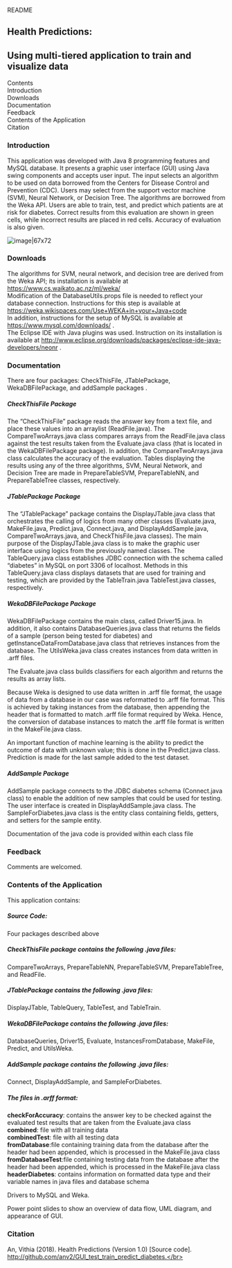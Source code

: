 README
## Health Predictions:
## Using multi-tiered application to train and visualize data

Contents</br>
Introduction</br>
Downloads</br>
Documentation</br>
Feedback</br>
Contents of the Application</br>
Citation</br>

### Introduction</br>
This application was developed with Java 8 programming features and MySQL database. It presents a graphic user interface (GUI) using Java swing components and accepts user input. The input selects an algorithm to be used on data borrowed from the Centers for Disease Control and Prevention (CDC). Users may select from the support vector machine (SVM), Neural Network, or Decision Tree. The algorithms are borrowed from the Weka API. Users are able to train, test, and predict which patients are at risk for diabetes. Correct results from this evaluation are shown in green cells, while incorrect results are placed in red cells. Accuracy of evaluation is also given. </br>

![image|67x72]()

### Downloads</br>
The algorithms for SVM, neural network, and decision tree are derived from the Weka API; its installation is available at https://www.cs.waikato.ac.nz/ml/weka/ </br>
Modification of the DatabaseUtils.props file is needed to reflect your database connection. Instructions for this step is available at https://weka.wikispaces.com/Use+WEKA+in+your+Java+code </br>
In addition, instructions for the setup of MySQL is available at https://www.mysql.com/downloads/ .</br>
The Eclipse IDE with Java plugins was used.
Instruction on its installation is available at http://www.eclipse.org/downloads/packages/eclipse-ide-java-developers/neonr . </br>

### Documentation</br>
There are four packages: CheckThisFile, JTablePackage, WekaDBFilePackage, and addSample packages .</p>
##### CheckThisFile Package</br>
The “CheckThisFile” package reads the answer key from a text file, and place these values into an arraylist (ReadFile.java). The CompareTwoArrays.java class compares arrays from the ReadFile.java class against the test results taken from the Evaluate.java class (that is located in the WekaDBFilePackage package). In addition, the CompareTwoArrays.java class calculates the accuracy of the evaluation. Tables displaying the results using any of the three algorithms, SVM, Neural Network, and Decision Tree are made in PrepareTableSVM, PrepareTableNN, and PrepareTableTree classes, respectively.</br>

##### JTablePackage Package</br>
The “JTablePackage” package contains the DisplayJTable.java class that orchestrates the calling of logics from many other classes (Evaluate.java, MakeFile.java, Predict.java, Connect.java, and DisplayAddSample.java, CompareTwoArrays.java, and CheckThisFile.java classes). The main purpose of the DisplayJTable.java class is to make the graphic user interface using logics from the previously named classes. The TableQuery.java class establishes JDBC connection with the schema called “diabetes” in MySQL on port 3306 of localhost. Methods in this TableQuery.java class displays datasets that are used for training and testing, which are provided by the TableTrain.java TableTest.java classes, respectively.</br>

##### WekaDBFilePackage Package</br>
WekaDBFilePackage contains the main class, called Driver15.java. In addition, it also contains DatabaseQueries.java class that returns the fields of a sample (person being tested for diabetes) and getInstanceDataFromDatabase.java class that retrieves instances from the database. The UtilsWeka.java class creates instances from data written in .arff files.</br>

The Evaluate.java class builds classifiers for each algorithm and returns the results as array lists.</br>

Because Weka is designed to use data written in .arff file format, the usage of data from a database in our case was reformatted to .arff file format. This is achieved by taking instances from the database, then appending the header that is formatted to match .arff file format required by Weka. Hence, the conversion of database instances to match the .arff file format is written in the MakeFile.java class.</br>

An important function of machine learning is the ability to predict the outcome of data with unknown value; this is done in the Predict.java class. Prediction is made for the last sample added to the test dataset.</br>

##### AddSample Package</br>
AddSample package connects to the JDBC diabetes schema (Connect.java class) to enable the addition of new samples that could be used for testing. The user interface is created in DisplayAddSample.java class. The SampleForDiabetes.java class is the entity class containing fields, getters, and setters for the sample entity.</br>

Documentation of the java code is provided within each class file</br>

### Feedback</br>
Comments are welcomed.</br>

### Contents of the Application</br>
This application contains:</br>

##### Source Code:</br>
Four packages described above</br>
##### CheckThisFile package contains the following .java files:</br>
CompareTwoArrays,
PrepareTableNN,
PrepareTableSVM,
PrepareTableTree, and
ReadFile.
##### JTablePackage contains the following .java files:</br>
DisplayJTable,
TableQuery,
TableTest, and
TableTrain.
##### WekaDBFilePackage contains the following .java files:</br>
DatabaseQueries,
Driver15,
Evaluate,
InstancesFromDatabase,
MakeFile,
Predict, and
UtilsWeka.
##### AddSample package contains the following .java files:</br>
Connect,
DisplayAddSample, and
SampleForDiabetes.
##### The files in .arff format:</br>
**checkForAccuracy**: contains the answer key to be checked against the evaluated test results that are taken from the Evaluate.java class</br>
**combined**: file with all training data </br>
**combinedTest**: file with all testing data </br>
**fromDatabase**:file containing training data from the database after the header had been appended, which is processed in the MakeFile.java class</br>
**fromDatabaseTest**:file containing testing data from the database after the header had been appended, which is processed in the MakeFile.java class</br>
**headerDiabetes**: contains information on formatted data type and their variable names in java files and database schema</br>

Drivers to MySQL and Weka.</br>

Power point slides to show an overview of data flow, UML diagram, and appearance of GUI.</br>

### Citation</br>
An, Vithia (2018). Health Predictions (Version 1.0) [Source code]. http://github.com/anv2/GUI_test_train_predict_diabetes.</br>

